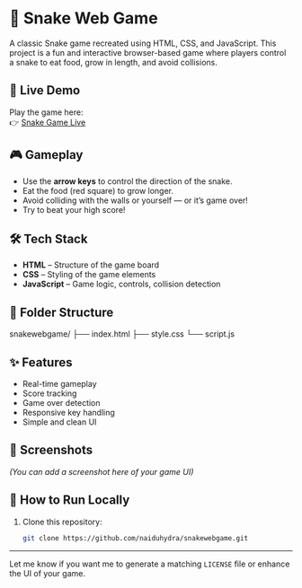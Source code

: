 # 🐍 Snake Web Game

A classic Snake game recreated using HTML, CSS, and JavaScript. This project is a fun and interactive browser-based game where players control a snake to eat food, grow in length, and avoid collisions.

## 🔗 Live Demo

Play the game here:  
👉 [Snake Game Live](https://naiduhydra.github.io/snakewebgame/)

## 🎮 Gameplay

- Use the **arrow keys** to control the direction of the snake.
- Eat the food (red square) to grow longer.
- Avoid colliding with the walls or yourself — or it’s game over!
- Try to beat your high score!

## 🛠️ Tech Stack

- **HTML** – Structure of the game board
- **CSS** – Styling of the game elements
- **JavaScript** – Game logic, controls, collision detection

## 📁 Folder Structure

snakewebgame/
├── index.html
├── style.css
└── script.js


## ✨ Features

- Real-time gameplay
- Score tracking
- Game over detection
- Responsive key handling
- Simple and clean UI

## 📸 Screenshots

*(You can add a screenshot here of your game UI)*

## 🚀 How to Run Locally

1. Clone this repository:
   ```bash
   git clone https://github.com/naiduhydra/snakewebgame.git


---

Let me know if you want me to generate a matching `LICENSE` file or enhance the UI of your game.
